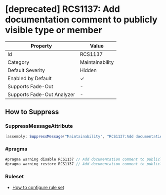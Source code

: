 # \[deprecated\] RCS1137: Add documentation comment to publicly visible type or member

| Property                    | Value           |
| --------------------------- | --------------- |
| Id                          | RCS1137         |
| Category                    | Maintainability |
| Default Severity            | Hidden          |
| Enabled by Default          | &#x2713;        |
| Supports Fade\-Out          | \-              |
| Supports Fade\-Out Analyzer | \-              |

## How to Suppress

### SuppressMessageAttribute

```csharp
[assembly: SuppressMessage("Maintainability", "RCS1137:Add documentation comment to publicly visible type or member.", Justification = "<Pending>")]
```

### \#pragma

```csharp
#pragma warning disable RCS1137 // Add documentation comment to publicly visible type or member.
#pragma warning restore RCS1137 // Add documentation comment to publicly visible type or member.
```

### Ruleset

* [How to configure rule set](../HowToConfigureAnalyzers.md)
